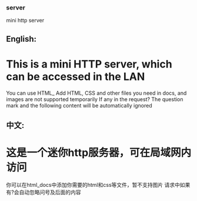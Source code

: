 ### server
mini http server

## English:
# This is a mini HTTP server, which can be accessed in the LAN

You can use HTML_ Add HTML, CSS and other files you need in docs, and images are not supported temporarily
If any in the request? The question mark and the following content will be automatically ignored

## 中文:
# 这是一个迷你http服务器，可在局域网内访问

你可以在html_docs中添加你需要的html和css等文件，暂不支持图片
请求中如果有?会自动忽略问号及后面的内容
